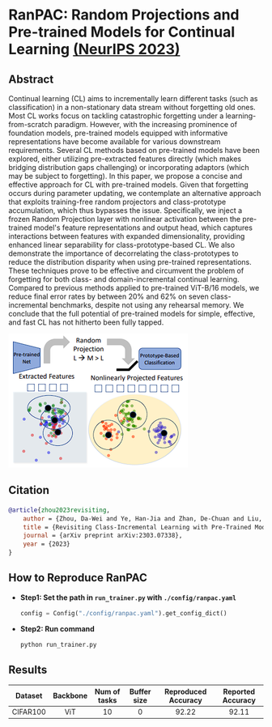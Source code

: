 # RanPAC: Random Projections and Pre-trained Models for Continual Learning [(NeurIPS 2023)](https://arxiv.org/abs/2307.02251)

## Abstract
Continual learning (CL) aims to incrementally learn different tasks (such as classification) in a non-stationary data stream without forgetting old ones. Most CL works focus on tackling catastrophic forgetting under a learning-from-scratch paradigm. However, with the increasing prominence of foundation models, pre-trained models equipped with informative representations have become available for various downstream requirements. Several CL methods based on pre-trained models have been explored, either utilizing pre-extracted features directly (which makes bridging distribution gaps challenging) or incorporating adaptors (which may be subject to forgetting). In this paper, we propose a concise and effective approach for CL with pre-trained models. Given that forgetting occurs during parameter updating, we contemplate an alternative approach that exploits training-free random projectors and class-prototype accumulation, which thus bypasses the issue. Specifically, we inject a frozen Random Projection layer with nonlinear activation between the pre-trained model's feature representations and output head, which captures interactions between features with expanded dimensionality, providing enhanced linear separability for class-prototype-based CL. We also demonstrate the importance of decorrelating the class-prototypes to reduce the distribution disparity when using pre-trained representations. These techniques prove to be effective and circumvent the problem of forgetting for both class- and domain-incremental continual learning. Compared to previous methods applied to pre-trained ViT-B/16 models, we reduce final error rates by between 20% and 62% on seven class-incremental benchmarks, despite not using any rehearsal memory. We conclude that the full potential of pre-trained models for simple, effective, and fast CL has not hitherto been fully tapped.

![RanPAC](../../resources/imgs/ranpac.png)

## Citation

```bibtex
@article{zhou2023revisiting,
    author = {Zhou, Da-Wei and Ye, Han-Jia and Zhan, De-Chuan and Liu, Ziwei},
    title = {Revisiting Class-Incremental Learning with Pre-Trained Models: Generalizability and Adaptivity are All You Need},
    journal = {arXiv preprint arXiv:2303.07338},
    year = {2023}
}
```

## How to Reproduce RanPAC

- **Step1: Set the path in `run_trainer.py` with `./config/ranpac.yaml`**
  ```python
  config = Config("./config/ranpac.yaml").get_config_dict()
  ```
- **Step2: Run command**
  ```python
  python run_trainer.py
  ```

## Results

| Dataset  | Backbone | Num of tasks | Buffer size | Reproduced Accuracy |  Reported Accuracy  |
| :------: | :------: | :----------: | :---------: | :-----------------: | :-----------------: |
| CIFAR100 |    ViT   |      10      |      0      |        92.22        |        92.11        |

